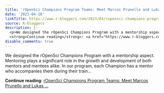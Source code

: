 ```yaml
---
title: 'rOpenSci Champions Program Teams: Meet Marcos Prunello and Lukas Wallrich'
date: '2023-04-18'
linkTitle: https://www.r-bloggers.com/2023/04/ropensci-champions-program-teams-meet-marcos-prunello-and-lukas-wallrich/
source: R-bloggers
description: |-
  <p>We designed the rOpenSci Champions Program with a mentorship aspect. Mentoring plays a significant role in the growth and development of both mentors and mentees alike. In our program, each Champion has a mentor who accompanies them during their train...</p>
  <strong>Continue reading</strong>: <a href="https://www.r-bloggers.com/2023/04/ropensci-champions-program-teams-meet-marcos-prunello-and-lukas-wallrich/">rOpenSci Champions Program Teams: Meet Marcos Prunello and Lukas ...
disable_comments: true
---
```

<p>We designed the rOpenSci Champions Program with a mentorship aspect. Mentoring plays a significant role in the growth and development of both mentors and mentees alike. In our program, each Champion has a mentor who accompanies them during their train...</p>
<strong>Continue reading</strong>: <a href="https://www.r-bloggers.com/2023/04/ropensci-champions-program-teams-meet-marcos-prunello-and-lukas-wallrich/">rOpenSci Champions Program Teams: Meet Marcos Prunello and Lukas ...